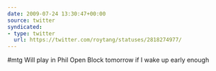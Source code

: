 ```yaml
---
date: 2009-07-24 13:30:47+00:00
source: twitter
syndicated:
- type: twitter
  url: https://twitter.com/roytang/statuses/2818274977/
---
```


#mtg Will play in Phil Open Block tomorrow if I wake up early enough